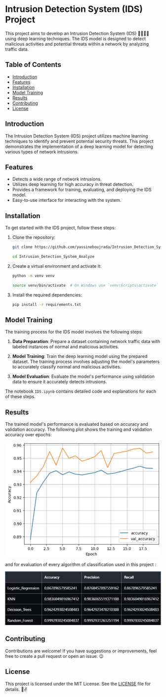 # Intrusion Detection System (IDS) Project

This project aims to develop an Intrusion Detection System (IDS) 🕵️‍♂️🕵️‍♂️ using deep learning techniques. The IDS model is designed to detect malicious activities and potential threats within a network by analyzing traffic data.

## Table of Contents

- [Introduction](#introduction)
- [Features](#features)
- [Installation](#installation)
- [Model Training](#model-training)
- [Results](#results)
- [Contributing](#contributing)
- [License](#license)

## Introduction

The Intrusion Detection System (IDS) project utilizes machine learning techniques to identify and prevent potential security threats. This project demonstrates the implementation of a deep learning model for detecting various types of network intrusions.

## Features

- Detects a wide range of network intrusions.
- Utilizes deep learning for high accuracy in threat detection.
- Provides a framework for training, evaluating, and deploying the IDS model.
- Easy-to-use interface for interacting with the system.

## Installation

To get started with the IDS project, follow these steps:

1. Clone the repository:
    ```bash
    git clone https://github.com/yassineboujrada/Intrusion_Detection_System_Analyze.git
    ```
    ```bash
    cd Intrusion_Detection_System_Analyze
    ```

2. Create a virtual environment and activate it:
    ```bash
    python -m venv venv
    ```
    ```bash
    source venv/bin/activate  # On Windows use `venv\Scripts\activate`
    ```

3. Install the required dependencies:
    ```bash
    pip install -r requirements.txt
    ```

## Model Training

The training process for the IDS model involves the following steps:

1. **Data Preparation**: Prepare a dataset containing network traffic data with labeled instances of normal and malicious activities.
   
2. **Model Training**: Train the deep learning model using the prepared dataset. The training process involves adjusting the model's parameters to accurately classify normal and malicious activities.

3. **Model Evaluation**: Evaluate the model's performance using validation data to ensure it accurately detects intrusions.

The notebook `IDS.ipynb` contains detailed code and explanations for each of these steps.

## Results

The trained model's performance is evaluated based on accuracy and validation accuracy. The following plot shows the training and validation accuracy over epochs:

![Accuracy Plot](https://github.com/yassineboujrada/Intrusion_Detection_System_Analyze/blob/main/docs/accuracy_plot.png)

and for evaluation of every algorithm of classification used in this project :

![Evalution](https://github.com/yassineboujrada/Intrusion_Detection_System_Analyze/blob/main/docs/evaluation.png)

## Contributing

Contributions are welcome! If you have suggestions or improvements, feel free to create a pull request or open an issue. 😉

## License

This project is licensed under the MIT License. See the [LICENSE](LICENSE) file for details. 💪✌️
